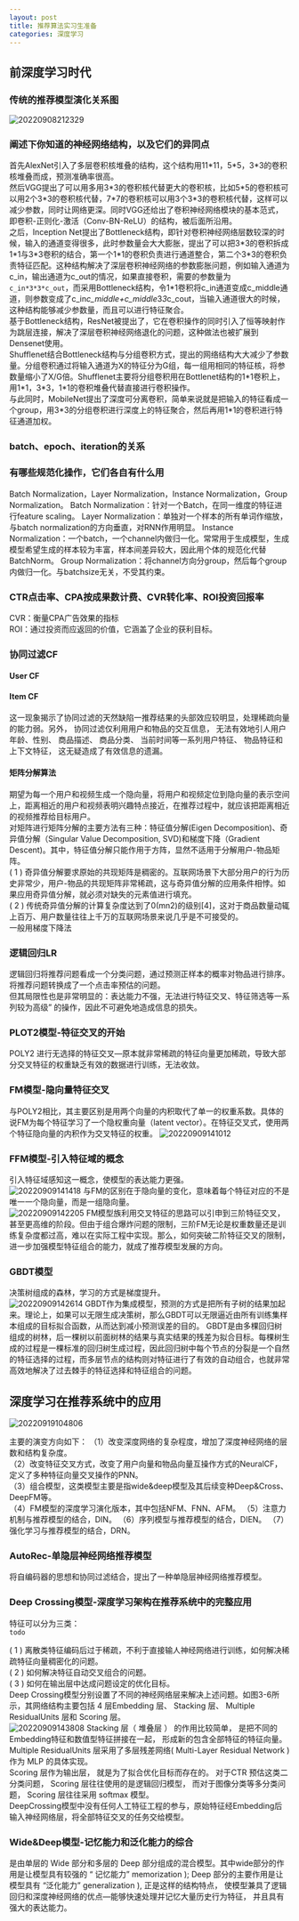 ```yaml
---
layout: post
title: 推荐算法实习生准备
categories: 深度学习
---
```


## 前深度学习时代
### 传统的推荐模型演化关系图
![20220908212329](https://cdn.jsdelivr.net/gh/kexve/img@main/image_blog20220908212329.png)

### 阐述下你知道的神经网络结构，以及它们的异同点
首先AlexNet引入了多层卷积核堆叠的结构，这个结构用11\*11，5\*5，3\*3的卷积核堆叠而成，预测准确率很高。  
然后VGG提出了可以用多用3\*3的卷积核代替更大的卷积核，比如5\*5的卷积核可以用2个3\*3的卷积核代替，7\*7的卷积核可以用3个3\*3的卷积核代替，这样可以减少参数，同时让网络更深。同时VGG还给出了卷积神经网络模块的基本范式，即卷积-正则化-激活（Conv-BN-ReLU）的结构，被后面所沿用。  
之后，Inception Net提出了Bottleneck结构，即针对卷积神经网络层数较深的时候，输入的通道变得很多，此时参数量会大大膨胀，提出了可以把3\*3的卷积拆成1\*1与3\*3卷积的结合，第一个1\*1的卷积负责进行通道整合，第二个3\*3的卷积负责特征匹配。这种结构解决了深层卷积神经网络的参数膨胀问题，例如输入通道为c_in，输出通道为c_out的情况，如果直接卷积，需要的参数量为`c_in*3*3*c_out`，而采用Bottleneck结构，令1\*1卷积将c_in通道变成c_middle通道，则参数变成了c_in*c_middle+c_middle*3*3*c_cout，当输入通道很大的时候，这种结构能够减少参数量，而且可以进行特征聚合。  
基于Bottleneck结构，ResNet被提出了，它在卷积操作的同时引入了恒等映射作为跳层连接，解决了深层卷积神经网络退化的问题，这种做法也被扩展到Densenet使用。  
Shufflenet结合Bottleneck结构与分组卷积方式，提出的网络结构大大减少了参数量。分组卷积通过将输入通道为X的特征分为G组，每一组用相同的特征核，将参数量缩小了X/G倍。Shufflenet主要将分组卷积用在Bottlenet结构的1\*1卷积上，用1\*1，3\*3，1\*1的卷积堆叠代替直接进行卷积操作。  
与此同时，MobileNet提出了深度可分离卷积，简单来说就是把输入的特征看成一个group，用3\*3的分组卷积进行深度上的特征聚合，然后再用1\*1的卷积进行特征通道加权。  

### batch、epoch、iteration的关系

### 有哪些规范化操作，它们各自有什么用
Batch Normalization，Layer Normalization，Instance Normalization，Group Normalization。
Batch Normalization：针对一个Batch，在同一维度的特征进行feature scaling。
Layer Normalization：单独对一个样本的所有单词作缩放，与batch normalization的方向垂直，对RNN作用明显。
Instance Normalization：一个batch，一个channel内做归一化。常常用于生成模型，生成模型希望生成的样本较为丰富，样本间差异较大，因此用个体的规范化代替BatchNorm。
Group Normalization：将channel方向分group，然后每个group内做归一化。与batchsize无关，不受其约束。

### CTR点击率、CPA按成果数计费、CVR转化率、ROI投资回报率
CVR：衡量CPA广告效果的指标  
ROI：通过投资而应返回的价值，它涵盖了企业的获利目标。

### 协同过滤CF
#### User CF

#### Item CF
这一现象揭示了协同过滤的天然缺陷一推荐结果的头部效应较明显，处理稀疏向量的能力弱。另外， 协同过滤仅利用用户和物品的交互信息， 无法有效地引人用户年龄、性别、 商品描述、 商品分类、 当前时间等一系列用户特征、 物品特征和上下文特征， 这无疑造成了有效信息的遗漏。  

#### 矩阵分解算法
期望为每一个用户和视频生成一个隐向量，将用户和视频定位到隐向量的表示空间上，距离相近的用户和视频表明兴趣特点接近，在推荐过程中，就应该把距离相近的视频推荐给目标用户。  
对矩阵进行矩阵分解的主要方法有三种：特征值分解(Eigen Decomposition)、奇异值分解（Singular Value Decomposition, SVD)和梯度下降（Gradient Descent)。其中，特征值分解只能作用于方阵，显然不适用于分解用户-物品矩阵。  
( 1 ) 奇异值分解要求原始的共现矩阵是稠密的。互联网场景下大部分用户的行为历史非常少，用户-物品的共现矩阵非常稀疏，这与奇异值分解的应用条件相悖。如果应用奇异值分解，就必须对缺失的元素值进行填充。  
( 2 ) 传统奇异值分解的计算复杂度达到了0(mn2)的级别[4]，这对于商品数量动辄上百万、用户数量往往上千万的互联网场景来说几乎是不可接受的。  
一般用梯度下降法

### 逻辑回归LR
逻辑回归将推荐问题看成一个分类问题，通过预测正样本的概率对物品进行排序。将推荐问题转换成了一个点击率预估的问题。  
但其局限性也是非常明显的：表达能力不强，无法进行特征交叉、特征筛选等一系列较为高级” 的操作，因此不可避免地造成信息的损失。  

### PLOT2模型-特征交叉的开始
POLY2 进行无选择的特征交叉—原本就非常稀疏的特征向量更加稀疏，导致大部分交叉特征的权重缺乏有效的数据进行训练，无法收敛。

### FM模型-隐向量特征交叉
与POLY2相比，其主要区别是用两个向量的内积取代了单一的权重系数。具体的说FM为每个特征学习了一个隐权重向量（latent vector）。在特征交叉式，使用两个特征隐向量的内积作为交叉特征的权重。
![20220909141012](https://cdn.jsdelivr.net/gh/kexve/img@main/image_blog20220909141012.png)

### FFM模型-引入特征域的概念
引入特征域感知这一概念，使模型的表达能力更强。  
![20220909141418](https://cdn.jsdelivr.net/gh/kexve/img@main/image_blog20220909141418.png)
与FM的区别在于隐向量的变化，意味着每个特征对应的不是唯一一个隐向量，而是一组隐向量。  
![20220909142205](https://cdn.jsdelivr.net/gh/kexve/img@main/image_blog20220909142205.png)
FM模型族利用交叉特征的思路可以引申到三阶特征交叉，甚至更高维的阶段。但由于组合爆炸问题的限制，三阶FM无论是权重数量还是训练复杂度都过高，难以在实际工程中实现。那么，如何突破二阶特征交叉的限制，进一步加强模型特征组合的能力，就成了推荐模型发展的方向。  

### GBDT模型
决策树组成的森林，学习的方式是梯度提升。  
![20220909142614](https://cdn.jsdelivr.net/gh/kexve/img@main/image_blog20220909142614.png)
GBDT作为集成模型，预测的方式是把所有子树的结果加起来。理论上，如果可以无限生成决策树，那么GBDT可以无限逼近由所有训练集样本组成的目标拟合函数，从而达到减小预测误差的目的。
GBDT是由多棵回归树组成的树林，后一棵树以前面树林的结果与真实结果的残差为拟合目标。每棵树生成的过程是一棵标准的回归树生成过程，因此回归树中每个节点的分裂是一个自然的特征选择的过程，而多层节点的结构则对特征进行了有效的自动组合，也就非常高效地解决了过去棘手的特征选择和特征组合的问题。

## 深度学习在推荐系统中的应用

![20220919104806](https://cdn.jsdelivr.net/gh/kexve/img@main/image_blog20220919104806.png)

主要的演变方向如下：
（1）改变深度网络的复杂程度，增加了深度神经网络的层数和结构复杂度。  
（2）改变特征交叉方式，改变了用户向量和物品向量互操作方式的NeuralCF，定义了多种特征向量交叉操作的PNN。  
（3）组合模型，这类模型主要是指wide&deep模型及其后续变种Deep&Cross、DeepFM等。  
（4）FM模型的深度学习演化版本，其中包括NFM、FNN、AFM。
（5）注意力机制与推荐模型的结合，DIN。
（6）序列模型与推荐模型的结合，DIEN。
（7）强化学习与推荐模型的结合，DRN。

### AutoRec-单隐层神经网络推荐模型
将自编码器的思想和协同过滤结合，提出了一种单隐层神经网络推荐模型。

### Deep Crossing模型-深度学习架构在推荐系统中的完整应用
特征可以分为三类：  
`todo`

( 1 ) 离散类特征编码后过于稀疏，不利于直接输人神经网络进行训练，如何解决稀疏特征向量稠密化的问题。  
( 2 ) 如何解决特征自动交叉组合的问题。  
( 3 ) 如何在输出层中达成问题设定的优化目标。  
Deep Crossing模型分别设置了不同的神经网络层来解决上述问题。如图3-6所示，其网络结构主要包括 4 层Embedding 层、 Stacking 层、 Multiple ResidualUnits 层和 Scoring 层。  
![20220909143808](https://cdn.jsdelivr.net/gh/kexve/img@main/image_blog20220909143808.png)
Stacking 层（ 堆叠层 ） 的作用比较简单， 是把不同的 Embedding特征和数值型特征拼接在一起， 形成新的包含全部特征的特征向量。  
Multiple ResidualUnits 层采用了多层残差网络( Multi-Layer Residual Network ) 作为 MLP 的具体实现。  
Scoring 层作为输出层， 就是为了拟合优化目标而存在的。 对于CTR 预估这类二分类问题， Scoring 层往往使用的是逻辑回归模型， 而对于图像分类等多分类问题， Scoring 层往往采用 softmax 模型。  
DeepCrossing模型中没有任何人工特征工程的参与，原始特征经Embedding后输入神经网络层，将全部特征交叉的任务交给模型。

### Wide&Deep模型-记忆能力和泛化能力的综合
是由单层的 Wide 部分和多层的 Deep 部分组成的混合模型。其中wide部分的作用是让模型具有较强的 “ 记忆能力” memorization ); Deep 部分的主要作用是让模型具有 “泛化能力” generalization ), 正是这样的结构特点， 使模型兼具了逻辑回归和深度神经网络的优点—能够快速处理并记忆大量历史行为特征， 并且具有强大的表达能力。  
